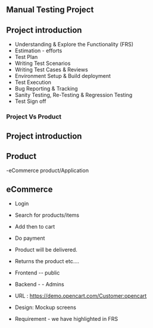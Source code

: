 ## Manual Testing Project

Project introduction
--
- Understanding & Explore the Functionality (FRS)
- Estimation - efforts
- Test Plan
- Writing Test Scenarios
- Writing Test Cases & Reviews
- Environment Setup & Build deployment
- Test Execution
-  Bug Reporting & Tracking
- Sanity Testing, Re-Testing & Regression Testing
- Test Sign off

### Project Vs Product

Project introduction
--
Product
-- 
-eCommerce product/Application

eCommerce
--
-   Login
-   Search for products/items
-   Add then to cart
-   Do payment
-   Product will be delivered.
-   Returns the product
        etc....
       

- Frontend -- public
- Backend - - Admins

- URL : https://demo.opencart.com/Customer:opencart

- Design: Mockup screens
- Requirement - we have highlighted in FRS